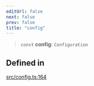 ```yaml
---
editUrl: false
next: false
prev: false
title: "config"
---
```


> `const` **config**: `Configuration`

## Defined in

[src/config.ts:164](https://github.com/fabricjs/fabric.js/blob/v6.0.0-rc4/src/config.ts#L164)
